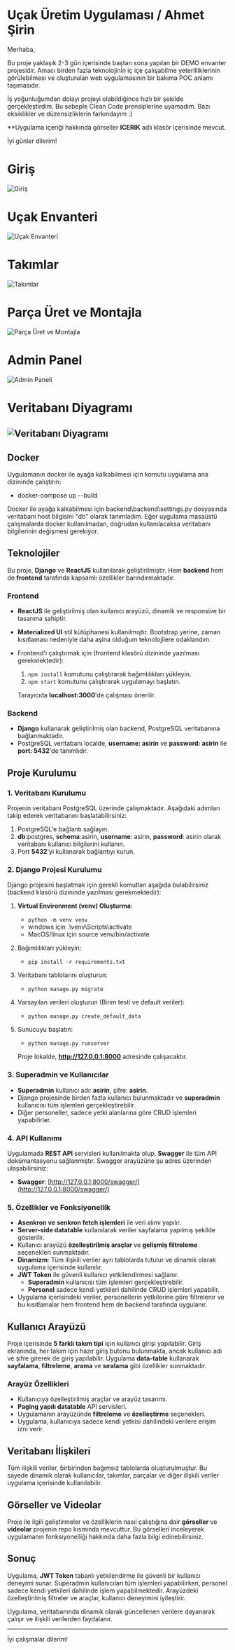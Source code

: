 # Uçak Üretim Uygulaması / Ahmet Şirin

Merhaba,  

Bu proje yaklaşık 2-3 gün içerisinde baştan sona yapılan bir DEMO envanter projesidir. Amacı birden fazla teknolojinin iç içe çalışabilme yeterliliklerinin görülebilmesi ve oluşturulan web uygulamasının bir bakıma POC anlamı taşımasıdır. 

İş yoğunluğumdan dolayı projeyi olabildiğince hızlı bir şekilde gerçekleştirdim. Bu sebeple Clean Code prensiplerine uyamadım. Bazı eksiklikler ve düzensizliklerin farkındayım :)

**Uygulama içeriği hakkında görseller __ICERIK__ adlı klasör içerisinde mevcut.

İyi günler dilerim!


# Giriş
![Giriş](__ICERIK__/giris.png)
# Uçak Envanteri
![Uçak Envanteri](__ICERIK__/ucak_envanteri.png)
# Takımlar
![Takımlar](__ICERIK__/takimlar.png)
# Parça Üret ve Montajla
![Parça Üret ve Montajla](__ICERIK__/parca_uret_ve_montajla.png)
# Admin Panel
![Admin Paneli](__ICERIK__/admin_panel.png)
# Veritabanı Diyagramı
![Veritabanı Diyagramı](__ICERIK__/db_diagram.png)
---

## Docker

Uygulamanın docker ile ayağa kalkabilmesi için komutu uygulama ana dizininde çalıştırın:
-  docker-compose up --build

Docker ile ayağa kalkabilmesi için backend\backend\settings.py dosyasında veritabanı host bilgisini "db" olarak tanımladım. Eğer uygulama masaüstü çalışmalarda docker kullanılmadan, doğrudan kullanılacaksa veritabanı bilgilerinin değişmesi gerekiyor.

## Teknolojiler

Bu proje, **Django** ve **ReactJS** kullanılarak geliştirilmiştir. Hem **backend** hem de **frontend** tarafında kapsamlı özellikler barındırmaktadır.

### Frontend
- **ReactJS** ile geliştirilmiş olan kullanıcı arayüzü, dinamik ve responsive bir tasarıma sahiptir.
- **Materialized UI** stil kütüphanesi kullanılmıştır. Bootstrap yerine, zaman kısıtlaması nedeniyle daha aşina olduğum teknolojilere odaklandım.
- Frontend'i çalıştırmak için (frontend klasörü dizininde yazılması gerekmektedir):
  1. `npm install` komutunu çalıştırarak bağımlılıkları yükleyin.
  2. `npm start` komutunu çalıştırarak uygulamayı başlatın.
  
  Tarayıcıda **localhost:3000**'de çalışması önerilir.

### Backend
- **Django** kullanarak geliştirilmiş olan backend, PostgreSQL veritabanına bağlanmaktadır.
- PostgreSQL veritabanı localde, **username: asirin** ve **password: asirin** ile **port: 5432**'de tanımlıdır.

## Proje Kurulumu

### 1. Veritabanı Kurulumu

Projenin veritabanı PostgreSQL üzerinde çalışmaktadır. Aşağıdaki adımları takip ederek veritabanını başlatabilirsiniz:

1. PostgreSQL'e bağlantı sağlayın.
2. **db**:postgres, **schema**:asirin, **username**: asirin, **password**: asirin olarak veritabanı kullanıcı bilgilerini kullanın.
3. Port **5432**'yi kullanarak bağlantıyı kurun.

### 2. Django Projesi Kurulumu

Django projesini başlatmak için gerekli komutları aşağıda bulabilirsiniz (backend klasörü dizininde yazılması gerekmektedir):


1. **Virtual Environment (venv) Oluşturma**:
   - `python -m venv venv`
   - windows için .\venv\Scripts\activate
   - MacOS/linux için source venv/bin/activate

2. Bağımlılıkları yükleyin:
   - `pip install -r requirements.txt`

3. Veritabanı tablolarını oluşturun:
   - `python manage.py migrate`

4. Varsayılan verileri oluşturun (Birim testi ve default veriler):
   - `python manage.py create_default_data`

5. Sunucuyu başlatın:
   - `python manage.py runserver`
   
   Proje lokalde, **http://127.0.0.1:8000** adresinde çalışacaktır.

### 3. Superadmin ve Kullanıcılar

- **Superadmin** kullanıcı adı: **asirin**, şifre: **asirin**.
- Django projesinde birden fazla kullanıcı bulunmaktadır ve **superadmin** kullanıcısı tüm işlemleri gerçekleştirebilir.
- Diğer personeller, sadece yetki alanlarına göre CRUD işlemleri yapabilirler.

### 4. API Kullanımı

Uygulamada **REST API** servisleri kullanılmakta olup, **Swagger** ile tüm API dokümantasyonu sağlanmıştır. Swagger arayüzüne şu adres üzerinden ulaşabilirsiniz:
- **Swagger**: [http://127.0.0.1:8000/swagger/](http://127.0.0.1:8000/swagger/)

### 5. Özellikler ve Fonksiyonellik

- **Asenkron ve senkron fetch işlemleri** ile veri alımı yapılır.
- **Server-side datatable** kullanılarak veriler sayfalama yapılmış şekilde gösterilir.
- Kullanıcı arayüzü **özelleştirilmiş araçlar** ve **gelişmiş filtreleme** seçenekleri sunmaktadır.
- **Dinamizm**: Tüm ilişkili veriler ayrı tablolarda tutulur ve dinamik olarak uygulama içerisinde kullanılır.
- **JWT Token** ile güvenli kullanıcı yetkilendirmesi sağlanır.
  - **Superadmin** kullanıcısı tüm işlemleri gerçekleştirebilir.
  - **Personel** sadece kendi yetkileri dahilinde CRUD işlemleri yapabilir.
- Uygulama içerisindeki veriler, personellerin yetkilerine göre filtrelenir ve bu kısıtlamalar hem frontend hem de backend tarafında uygulanır.

## Kullanıcı Arayüzü

Proje içerisinde **5 farklı takım tipi** için kullanıcı girişi yapılabilir. Giriş ekranında, her takım için hazır giriş butonu bulunmakta, ancak kullanıcı adı ve şifre girerek de giriş yapılabilir. Uygulama **data-table** kullanarak **sayfalama**, **filtreleme**, **arama** ve **sıralama** gibi özellikler sunmaktadır.

### Arayüz Özellikleri
- Kullanıcıya özelleştirilmiş araçlar ve arayüz tasarımı.
- **Paging yapılı datatable** API servisleri.
- Uygulamanın arayüzünde **filtreleme** ve **özelleştirme** seçenekleri.
- Uygulama, kullanıcıya sadece kendi yetkisi dahilindeki verilere erişim izni verir.

## Veritabanı İlişkileri

Tüm ilişkili veriler, birbirinden bağımsız tablolarda oluşturulmuştur. Bu sayede dinamik olarak kullanıcılar, takımlar, parçalar ve diğer ilişkili veriler uygulama içerisinde kullanılabilir.

## Görseller ve Videolar

Proje ile ilgili geliştirmeler ve özelliklerin nasıl çalıştığına dair **görseller** ve **videolar** projenin repo kısmında mevcuttur. Bu görselleri inceleyerek uygulamanın fonksiyonelliği hakkında daha fazla bilgi edinebilirsiniz.

## Sonuç

Uygulama, **JWT Token** tabanlı yetkilendirme ile güvenli bir kullanıcı deneyimi sunar. Superadmin kullanıcıları tüm işlemleri yapabilirken, personel sadece kendi yetkileri dahilinde işlem yapabilmektedir. Arayüzdeki özelleştirilmiş filtreler ve araçlar, kullanıcı deneyimini iyileştirir.

Uygulama, veritabanında dinamik olarak güncellenen verilere dayanarak çalışır ve ilişkili verilerden faydalanır.

---

İyi çalışmalar dilerim!